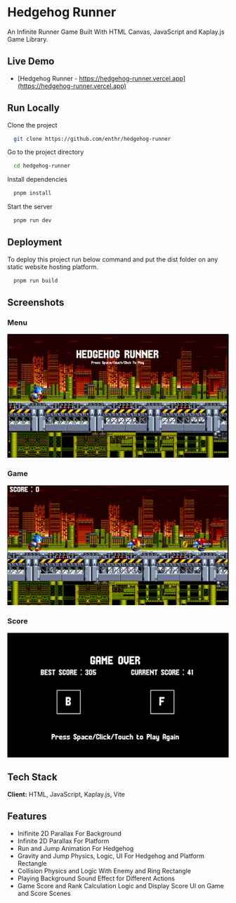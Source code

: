 # Hedgehog Runner

An Infinite Runner Game Built With HTML Canvas, JavaScript and Kaplay.js Game Library.


## Live Demo

- [Hedgehog Runner - https://hedgehog-runner.vercel.app](https://hedgehog-runner.vercel.app)


## Run Locally

Clone the project

```bash
  git clone https://github.com/enthr/hedgehog-runner
```

Go to the project directory

```bash
  cd hedgehog-runner
```

Install dependencies

```bash
  pnpm install
```

Start the server

```bash
  pnpm run dev
```


## Deployment

To deploy this project run below command and put the dist folder on any static website hosting platform.

```bash
  pnpm run build
```


## Screenshots

### Menu
![Menu](/public/readme/menu.png)

### Game
![Game](/public/readme/game.png)

### Score
![Score](/public/readme/score.png)


## Tech Stack

**Client:** HTML, JavaScript, Kaplay.js, Vite


## Features

- Inifinite 2D Parallax For Background
- Infinite 2D Parallax For Platform
- Run and Jump Animation For Hedgehog
- Gravity and Jump Physics, Logic, UI For Hedgehog and Platform Rectangle
- Collision Physics and Logic With Enemy and Ring Rectangle 
- Playing Background Sound Effect for Different Actions
- Game Score and Rank Calculation Logic and Display Score UI on Game and Score Scenes
